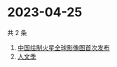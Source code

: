 # 2023-04-25

共 2 条

<!-- BEGIN -->
<!-- 最后更新时间 Tue Apr 25 2023 01:10:09 GMT+0800 (China Standard Time) -->

1. [中国绘制火星全球影像图首次发布](https://www.zhihu.com/search?q=中国绘制火星全球影像图首次发布)
1. [人文季](https://www.zhihu.com/search?q=人文季)

<!-- END -->
